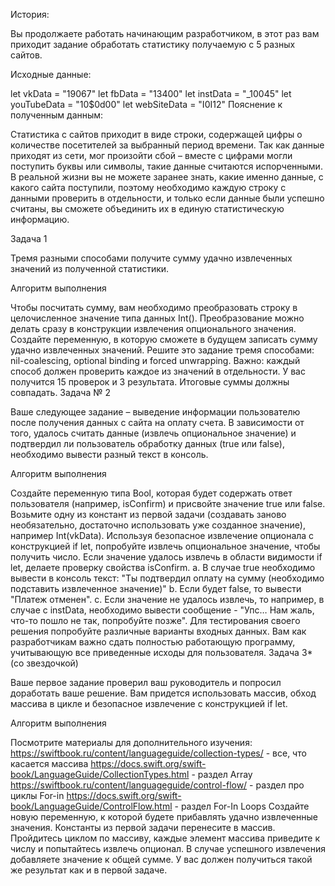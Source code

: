 История:

Вы продолжаете работать начинающим разработчиком, в этот раз вам приходит задание обработать статистику получаемую с 5 разных сайтов.

Исходные данные:

let vkData = "19067"
let fbData = "13400"
let instData = "_10045"
let youTubeData = "10$0d00"
let webSiteData = "I0I12"
Пояснение к полученным данным:

Статистика с сайтов приходит в виде строки, содержащей цифры о количестве посетителей за выбранный период времени.
Так как данные приходят из сети, мог произойти сбой – вместе с цифрами могли поступить буквы или символы, такие данные считаются испорченными.
В реальной жизни вы не можете заранее знать, какие именно данные, с какого сайта поступили, поэтому необходимо каждую строку с данными проверить в отдельности, и только если данные были успешно считаны, вы сможете объединить их в единую статистическую информацию.

Задача 1

Тремя разными способами получите сумму удачно извлеченных значений из полученной статистики.

Алгоритм выполнения

Чтобы посчитать сумму, вам необходимо преобразовать строку в целочисленное значение типа данных Int(). Преобразование можно делать сразу в конструкции извлечения опционального значения.
Создайте переменную, в которую сможете в будущем записать сумму удачно извлеченных значений.
Решите это задание тремя способами: nil-coalescing, optional binding и forced unwrapping.
Важно: каждый способ должен проверить каждое из значений в отдельности.
У вас получится 15 проверок и 3 результата. Итоговые суммы должны совпадать.
Задача № 2

Ваше следующее задание – выведение информации пользователю после получения данных с сайта на оплату счета.
В зависимости от того, удалось считать данные (извлечь опциональное значение) и подтвердил ли пользователь обработку данных (true или false), необходимо вывести разный текст в консоль.

Алгоритм выполнения

Создайте переменную типа Bool, которая будет содержать ответ пользователя (например, isConfirm) и присвойте значение true или false.
Возьмите одну из констант из первой задачи (создавать заново необязательно, достаточно использовать уже созданное значение), например Int(vkData). Используя безопасное извлечение опционала с конструкцией if let, попробуйте извлечь опциональное значение, чтобы получить число.
Если значение удалось извлечь в области видимости if let, делаете проверку свойства isConfirm.
a. В случае true необходимо вывести в консоль текст: "Ты подтвердил оплату на сумму (необходимо подставить извлеченное значение)"
b. Если будет false, то вывести "Платеж отменен".
c. Если значение не удалось извлечь, то например, в случае с instData, необходимо вывести сообщение - "Упс… Нам жаль, что-то пошло не так, попробуйте позже".
Для тестирования своего решения попробуйте различные варианты входных данных. Вам как разработчикам важно сдать полностью работающую программу, учитывающую все приведенные исходы для пользователя.
Задача 3* (со звездочкой)

Ваше первое задание проверил ваш руководитель и попросил доработать ваше решение. Вам придется использовать массив, обход массива в цикле и безопасное извлечение с конструкцией if let.

Алгоритм выполнения

Посмотрите материалы для дополнительного изучения:
https://swiftbook.ru/content/languageguide/collection-types/ - все, что касается массива
https://docs.swift.org/swift-book/LanguageGuide/CollectionTypes.html - раздел Array
https://swiftbook.ru/content/languageguide/control-flow/ - раздел про циклы For-in
https://docs.swift.org/swift-book/LanguageGuide/ControlFlow.html - раздел For-In Loops
Создайте новую переменную, к которой будете прибавлять удачно извлеченные значения.
Константы из первой задачи перенесите в массив.
Пройдитесь циклом по массиву, каждые элемент массива приведите к числу и попытайтесь извлечь опционал.
В случае успешного извлечения добавляете значение к общей сумме.
У вас должен получиться такой же результат как и в первой задаче.
